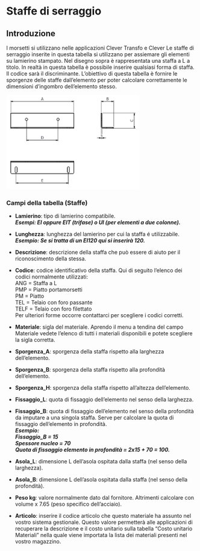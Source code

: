 # Staffe di serraggio

## Introduzione
I morsetti si utilizzano nelle applicazioni Clever Transfo e Clever Le staffe di serraggio inserite in questa tabella si utilizzano per assiemare gli elementi su lamierino stampato. 
Nel disegno sopra è rappresentata una staffa a L a titolo. In realtà in questa tabella è possibile inserire qualsiasi forma di staffa. Il codice sarà il discriminante. L’obiettivo di questa tabella è fornire le sporgenze delle staffe dall’elemento per poter calcolare correttamente le dimensioni d’ingombro dell’elemento stesso.


<img src="img/StaffeDi Serraggio.png" height="250px">

### Campi della tabella (Staffe)
- **Lamierino**: tipo di lamierino compatibile.<br>
***Esempi: 
EI oppure EIT (trifase) o UI (per elementi a due colonne).***
- **Lunghezza**: lunghezza del lamierino per cui la staffa é utilizzabile.<br>
***Esempio: 
Se si tratta di un EI120 qui si inserirà 120.***
- **Descrizione**: descrizione della staffa che può essere di aiuto per il riconoscimento della stessa.
- **Codice**: codice identificativo della staffa. Qui di seguito l’elenco dei codici normalmente utilizzati:<br>
ANG = Staffa a L<br>
PMP = Piatto portamorsetti<br>
PM = Piatto<br>
TEL = Telaio con foro passante<br>
TELF = Telaio con foro filettato<br>
Per ulteriori forme occorre contattarci per scegliere i codici corretti.
- **Materiale**: sigla del materiale. Aprendo il menu a tendina del campo Materiale vedete l’elenco di tutti i materiali disponibili e potete scegliere la sigla corretta.
- **Sporgenza_A**: sporgenza della staffa rispetto alla larghezza dell’elemento.
- **Sporgenza_B**: sporgenza della staffa rispetto alla profondità dell’elemento.
- **Sporgenza_H**: sporgenza della staffa rispetto all’altezza dell’elemento.
- **Fissaggio_L**: quota di fissaggio dell’elemento nel senso della larghezza.
- **Fissaggio_B**: quota di fissaggio dell’elemento nel senso della profondità da imputare a una singola staffa. Serve per calcolare la quota di fissaggio dell’elemento in profondità.<br>
***Esempio:<br>
Fissaggio_B = 15 <br>
Spessore nucleo = 70<br>
Quota di fissaggio elemento in profondità = 2x15 + 70 = 100.***

- **Asola_L**: dimensione L dell’asola ospitata dalla staffa (nel senso della larghezza).
- **Asola_B**: dimensione L dell’asola ospitata dalla staffa (nel senso della profondità).
- **Peso kg**: valore normalmente dato dal fornitore. Altrimenti calcolare con volume x 7.65 (peso specifico dell’acciaio).
- **Articolo**: inserire il codice articolo che questo materiale ha assunto nel vostro sistema gestionale. Questo valore permetterà alle applicazioni di recuperare la descrizione e il costo unitario sulla tabella “Costo unitario Materiali” nella quale viene importata la lista dei materiali presenti nel vostro magazzino.
